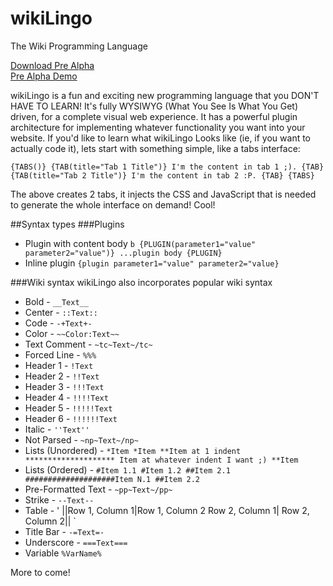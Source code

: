 wikiLingo
=========

The Wiki Programming Language

<a href="http://visop-dev.com/repo/download/wikiLingo.zip">Download Pre Alpha</a><br/>
<a href="http://wikiLingoDoesThat.com/demo/editor.php">Pre Alpha Demo</a>

wikiLingo is a fun and exciting new programming language that you DON'T HAVE TO LEARN!  It's fully WYSIWYG (What You See Is What You Get) driven, for a complete visual web experience.  It has a powerful plugin architecture for implementing whatever functionality you want into your website.
If you'd like to learn what wikiLingo Looks like (ie, if you want to actually code it), lets start with something simple, like a tabs interface:

`
{TABS()}
	{TAB(title="Tab 1 Title")}
		I'm the content in tab 1 ;).
	{TAB}
	{TAB(title="Tab 2 Title")}
		I'm the content in tab 2 :P.
	{TAB}
{TABS}
`

The above creates 2 tabs, it injects the CSS and JavaScript that is needed to generate the whole interface on demand!  Cool!

##Syntax types
###Plugins
* Plugin with content body
`b
{PLUGIN(parameter1="value" parameter2="value")}
...plugin body
{PLUGIN}
`
* Inline plugin
`
{plugin parameter1="value" parameter2="value}
`

###Wiki syntax
wikiLingo also incorporates popular wiki syntax
* Bold -
`
__Text__
`
* Center -
`
::Text::
`
* Code -
`
-+Text+-
`
* Color -
`
~~Color:Text~~
`
* Text Comment -
`
~tc~Text~/tc~
`
* Forced Line -
`
%%%
`
* Header 1 -
`
!Text
`
* Header 2 -
`
!!Text
`
* Header 3 -
`
!!!Text
`
* Header 4 -
`
!!!!Text
`
* Header 5 -
`
!!!!!Text
`
* Header 6 -
`
!!!!!!Text
`
* Italic -
`
''Text''
`
* Not Parsed -
`
~np~Text~/np~
`
* Lists (Unordered) -
`
*Item
*Item
**Item at 1 indent
******************** Item at whatever indent I want ;)
**Item
`
* Lists (Ordered) -
`
#Item 1.1
#Item 1.2
##Item 2.1
####################Item N.1
##Item 2.2
`
* Pre-Formatted Text -
`
~pp~Text~/pp~
`
* Strike -
`
--Text--
`
* Table -
'
||Row 1, Column 1|Row 1, Column 2
Row 2, Column 1| Row 2, Column 2||
`
* Title Bar -
`
-=Text=-
`
* Underscore -
`
===Text===
`
* Variable
`
%VarName%
`

More to come!
